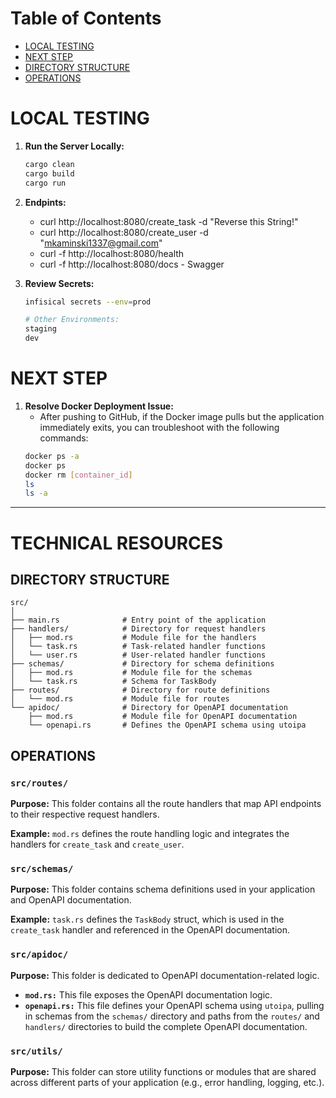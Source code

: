 # Table of Contents

- [LOCAL TESTING](#local-testing)
- [NEXT STEP](#next-step)
- [DIRECTORY STRUCTURE](#directory-structure)
- [OPERATIONS](#operations)

# LOCAL TESTING

1) **Run the Server Locally:**
    ```bash
    cargo clean
    cargo build
    cargo run
    ```

2) **Endpints:**
    - curl http://localhost:8080/create_task -d "Reverse this String!"
    - curl http://localhost:8080/create_user -d "mkaminski1337@gmail.com"
    - curl -f http://localhost:8080/health
    - curl -f http://localhost:8080/docs - Swagger

3) **Review Secrets:**
    ```bash
    infisical secrets --env=prod

    # Other Environments:
    staging
    dev
    ```

# NEXT STEP

1) **Resolve Docker Deployment Issue:**
   - After pushing to GitHub, if the Docker image pulls but the application immediately exits, you can troubleshoot with the following commands:
    ```bash
    docker ps -a
    docker ps
    docker rm [container_id]
    ls
    ls -a
    ```

---

# TECHNICAL RESOURCES

## DIRECTORY STRUCTURE

```
src/
│
├── main.rs              # Entry point of the application
├── handlers/            # Directory for request handlers
│   ├── mod.rs           # Module file for the handlers
│   └── task.rs          # Task-related handler functions
│   └── user.rs          # User-related handler functions
├── schemas/             # Directory for schema definitions
│   ├── mod.rs           # Module file for the schemas
│   └── task.rs          # Schema for TaskBody
├── routes/              # Directory for route definitions
│   └── mod.rs           # Module file for routes
└── apidoc/              # Directory for OpenAPI documentation
    ├── mod.rs           # Module file for OpenAPI documentation
    └── openapi.rs       # Defines the OpenAPI schema using utoipa
```

## OPERATIONS

### `src/routes/`

**Purpose:** This folder contains all the route handlers that map API endpoints to their respective request handlers.

**Example:** `mod.rs` defines the route handling logic and integrates the handlers for `create_task` and `create_user`.

### `src/schemas/`

**Purpose:** This folder contains schema definitions used in your application and OpenAPI documentation.

**Example:** `task.rs` defines the `TaskBody` struct, which is used in the `create_task` handler and referenced in the OpenAPI documentation.

### `src/apidoc/`

**Purpose:** This folder is dedicated to OpenAPI documentation-related logic.

- **`mod.rs:`** This file exposes the OpenAPI documentation logic.
- **`openapi.rs:`** This file defines your OpenAPI schema using `utoipa`, pulling in schemas from the `schemas/` directory and paths from the `routes/` and `handlers/` directories to build the complete OpenAPI documentation.

### `src/utils/`

**Purpose:** This folder can store utility functions or modules that are shared across different parts of your application (e.g., error handling, logging, etc.).
